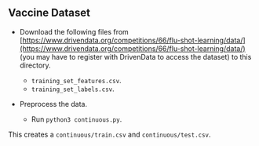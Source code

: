 Vaccine Dataset
---
* Download the following files from [https://www.drivendata.org/competitions/66/flu-shot-learning/data/](https://www.drivendata.org/competitions/66/flu-shot-learning/data/) (you may have to register with DrivenData to access the dataset) to this directory.
	* `training_set_features.csv`.
	* `training_set_labels.csv`.

* Preprocess the data.
	* Run `python3 continuous.py`.

This creates a `continuous/train.csv` and `continuous/test.csv`.
